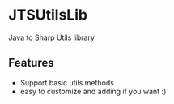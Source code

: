 # JTSUtilsLib

Java to Sharp Utils library


## Features

* Support basic utils methods
* easy to customize and adding if you want :)